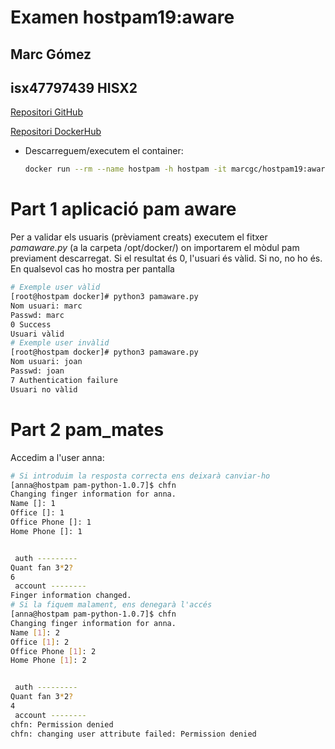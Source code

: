 # Examen hostpam19:aware

## Marc Gómez

## isx47797439 HISX2

[Repositori GitHub](https://github.com/Slagtand/ldapserver19/tree/master/hostpam19:aware)

[Repositori DockerHub](https://hub.docker.com/repository/docker/marcgc/hostpam19/general)

* Descarreguem/executem el container:
  
  ```bash
  docker run --rm --name hostpam -h hostpam -it marcgc/hostpam19:aware /bin/bash
  ```

# Part 1 aplicació pam aware

Per a validar els usuaris (prèviament creats) executem el fitxer *pamaware.py* (a la carpeta /opt/docker/) on importarem el mòdul pam previament descarregat. Si el resultat és 0, l'usuari és vàlid. Si no, no ho és. En qualsevol cas ho mostra per pantalla

```bash
# Exemple user vàlid
[root@hostpam docker]# python3 pamaware.py 
Nom usuari: marc
Passwd: marc
0 Success
Usuari vàlid
# Exemple user invàlid
[root@hostpam docker]# python3 pamaware.py 
Nom usuari: joan
Passwd: joan
7 Authentication failure
Usuari no vàlid
```

# Part 2 pam_mates

Accedim a l'user anna:

```bash
# Si introduim la resposta correcta ens deixarà canviar-ho
[anna@hostpam pam-python-1.0.7]$ chfn 
Changing finger information for anna.
Name []: 1
Office []: 1
Office Phone []: 1
Home Phone []: 1


 auth --------- 
Quant fan 3*2?
6
 account -------- 
Finger information changed.
# Si la fiquem malament, ens denegarà l'accés
[anna@hostpam pam-python-1.0.7]$ chfn 
Changing finger information for anna.
Name [1]: 2
Office [1]: 2
Office Phone [1]: 2
Home Phone [1]: 2


 auth --------- 
Quant fan 3*2?
4
 account -------- 
chfn: Permission denied
chfn: changing user attribute failed: Permission denied
```
